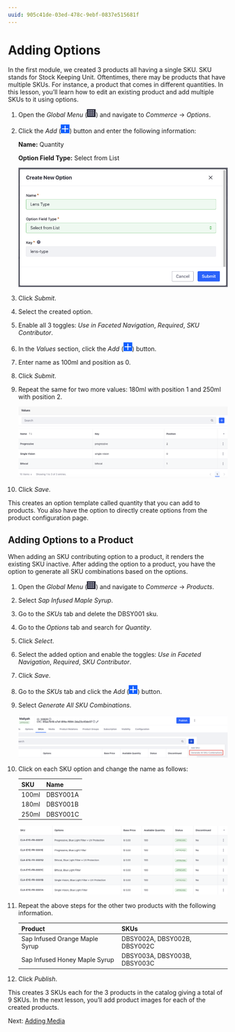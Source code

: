 ```yaml
---
uuid: 905c41de-03ed-478c-9ebf-0837e515681f
---
```

# Adding Options

In the first module, we created 3 products all having a single SKU. SKU stands for Stock Keeping Unit. Oftentimes, there may be products that have multiple SKUs. For instance, a product that comes in different quantities. In this lesson, you’ll learn how to edit an existing product and add multiple SKUs to it using options.

1. Open the *Global Menu* (![Global Menu](../../images/icon-applications-menu.png)) and navigate to *Commerce* &rarr; *Options*.

1. Click the *Add* (![Add](../../images/icon-add.png)) button and enter the following information:

   **Name:** Quantity

   **Option Field Type:** Select from List

   ![Create a new option for quantity.](./adding-options/images/01.png)

1. Click *Submit*.

1. Select the created option.

1. Enable all 3 toggles: *Use in Faceted Navigation*, *Required*, *SKU Contributor*.

1. In the *Values* section, click the *Add* (![Add](../../images/icon-add.png)) button.

1. Enter name as 100ml and position as 0.

1. Click *Submit*. 

1. Repeat the same for two more values: 180ml with position 1 and 250ml with position 2. 

   ![Enter selectable values for the option.](./adding-options/images/02.png)

1. Click *Save*.

This creates an option template called quantity that you can add to products. You also have the option to directly create options from the product configuration page. 

## Adding Options to a Product

When adding an SKU contributing option to a product, it renders the existing SKU inactive. After adding the option to a product, you have the option to generate all SKU combinations based on the options.

1. Open the *Global Menu* (![Global Menu](../../images/icon-applications-menu.png)) and navigate to *Commerce* &rarr; *Products*.

1. Select *Sap Infused Maple Syrup*.

1. Go to the *SKUs* tab and delete the DBSY001 sku.

1. Go to the *Options* tab and search for *Quantity*.

1. Click *Select*.

1. Select the added option and enable the toggles: *Use in Faceted Navigation*, *Required*, *SKU Contributor*.

1. Click *Save*.

1. Go to the *SKUs* tab and click the *Add* (![Add](../../images/icon-add.png)) button. 

1. Select *Generate All SKU Combinations*.

   ![Enter selectable values for the option.](./adding-options/images/03.png)

1. Click on each SKU option and change the name as follows:

   | SKU   | Name     |
   | :---- | :------- |
   | 100ml | DBSY001A |
   | 180ml | DBSY001B |
   | 250ml | DBSY001C |

   ![Enter new names for all the created SKUs.](./adding-options/images/04.png)   

1. Repeat the above steps for the other two products with the following information.

   | Product                        | SKUs                         |
   | :----------------------------- | :--------------------------- |
   | Sap Infused Orange Maple Syrup | DBSY002A, DBSY002B, DBSY002C |
   | Sap Infused Honey Maple Syrup  | DBSY003A, DBSY003B, DBSY003C |

1. Click *Publish*. 

This creates 3 SKUs each for the 3 products in the catalog giving a total of 9 SKUs. In the next lesson, you’ll add product images for each of the created products.

Next: [Adding Media](./adding-media.md)